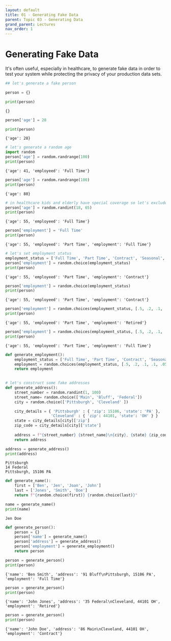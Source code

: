 ```yaml
---
layout: default
title: 01 - Generating Fake Data
parent: Topic 03 - Generating Data
grand_parent: Lectures
nav_order: 1
---
```

# Generating Fake Data

It's often useful, especially in healthcare, to generate fake data in order to test your system while protecting the privacy of your production data sets.


```python
## let's generate a fake person
```


```python
person = {}
```


```python
print(person)
```

    {}



```python
person['age'] = 28
```


```python
print(person)
```

    {'age': 28}



```python
# let's generate a random age
import random
person['age'] = random.randrange(100)
print(person)
```

    {'age': 41, 'employeed': 'Full Time'}



```python
person['age'] = random.randrange(100)
print(person)
```

    {'age': 80}



```python
# in healthcare kids and elderly have special coverage so let's exclude both groups
person['age'] = random.randint(18, 65)
print(person)
```

    {'age': 55, 'employeed': 'Full Time'}



```python
person['employment'] = 'Full Time'
print(person)
```

    {'age': 55, 'employeed': 'Part Time', 'employment': 'Full Time'}



```python
# let's set employment status
employment_status = ['Full Time', 'Part Time', 'Contract', 'Seasonal', 'Unemployed', 'Retired']
person['employment'] = random.choice(employment_status)
print(person)
```

    {'age': 55, 'employeed': 'Part Time', 'employment': 'Contract'}



```python
person['employment'] = random.choice(employment_status)
print(person)
```

    {'age': 55, 'employeed': 'Part Time', 'employment': 'Contract'}



```python
person['employment'] = random.choices(employment_status, [.5, .2, .1, .1, .05, .05])[0]
print(person)
```

    {'age': 55, 'employeed': 'Part Time', 'employment': 'Retired'}



```python
person['employment'] = random.choices(employment_status, [.5, .2, .1, .1, .05, .05])[0]
print(person)
```

    {'age': 55, 'employeed': 'Part Time', 'employment': 'Full Time'}



```python
def generate_employment():
    employment_status = ['Full Time', 'Part Time', 'Contract', 'Seasonal', 'Unemployed', 'Retired']
    employment = random.choices(employment_status, [.5, .2, .1, .1, .05, .05])[0]
    return employment
    
```


```python
# let's construct some fake addresses
def generate_address():
    street_number = random.randint(1, 100)
    street_name= random.choice(['Main', 'Bluff', 'Federal'])
    city = random.choice(['Pittsburgh', 'Cleveland' ])

    city_details = { 'Pittsburgh' : { 'zip': 15106, 'state': 'PA' },
                    'Cleveland' : { 'zip': 44101, 'state': 'OH' } }
    state = city_details[city]['zip']
    zip_code = city_details[city]['state']
    
    address = f"{street_number} {street_name}\n{city}, {state} {zip_code}"
    return address
```


```python
address = generate_address()
print(address)
```

    Pittsburgh
    14 Federal
    Pittsburgh, 15106 PA



```python
def generate_name():
    first = ['Ben', 'Jen', 'Joan', 'John']
    last = ['Jones', 'Smith', 'Doe']
    return f"{random.choice(first)} {random.choice(last)}"
```


```python
name = generate_name()
print(name)
```

    Jen Doe



```python
def generate_person():
    person = {}
    person['name'] = generate_name()
    person['address'] = generate_address()
    person['employment'] = generate_employment()
    return person
```


```python
person = generate_person()
print(person)
```

    {'name': 'Ben Smith', 'address': '91 Bluff\nPittsburgh, 15106 PA', 'employment': 'Full Time'}



```python
person = generate_person()
print(person)
```

    {'name': 'John Jones', 'address': '35 Federal\nCleveland, 44101 OH', 'employment': 'Retired'}



```python
person = generate_person()
print(person)
```

    {'name': 'John Doe', 'address': '86 Main\nCleveland, 44101 OH', 'employment': 'Contract'}



```python

```
